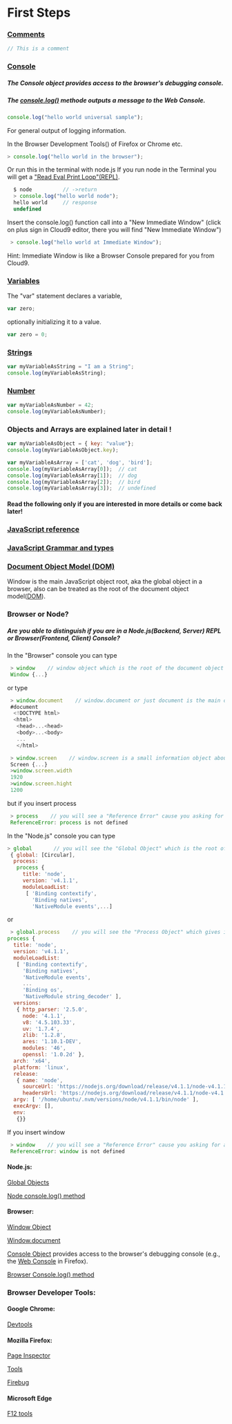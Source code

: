 # First Steps

### [Comments](http://www.w3schools.com/js/js_comments.asp)

```javascript
// This is a comment 
```
### [Console](https://developer.mozilla.org/en-US/docs/Web/API/Console) 
##### The Console object provides access to the browser's debugging console.
##### The [console.log()](https://developer.mozilla.org/en-US/docs/Web/API/Console/log) methode outputs a message to the Web Console.
```javascript
console.log("hello world universal sample");
```
For general output of logging information. 

In the Browser Development Tools() of Firefox or Chrome etc.
```javascript
> console.log("hello world in the browser");
```

Or run this in the terminal with node.js
If you run node in the Terminal you will get a ["Read Eval Print Loop"(REPL)](https://github.com/Goyapa/COG-01/blob/master/commandline/node-and-npm-commands/node-npm-commands.md).
```javascript
  $ node          // ->return
  > console.log("hello world node");
  hello world     // response
  undefined
```


Insert the console.log() function call into a "New Immediate Window" (click on plus sign in Cloud9 editor, there you will find "New Immediate Window")
```javascript
 > console.log("hello world at Immediate Window");
```
 Hint: Immediate Window is like a Browser Console prepared for you from Cloud9. 


### [Variables](https://developer.mozilla.org/en-US/docs/Web/JavaScript/Reference/Statements/var)
The "var" statement declares a variable,
 
```javascript
var zero;
```
optionally initializing it to a value.
```javascript
var zero = 0;
```

### [Strings](https://developer.mozilla.org/en-US/docs/Web/JavaScript/Reference/Global_Objects/String)

```javascript
var myVariableAsString = "I am a String";
console.log(myVariableAsString);
```
### [Number](http://www.w3schools.com/jsref/jsref_obj_number.asp)
```javascript
var myVariableAsNumber = 42;
console.log(myVariableAsNumber);
```

### Objects and Arrays are explained later in detail !
```javascript
var myVariableAsObject = { key: "value"};
console.log(myVariableAsObject.key);
```
```javascript
var myVariableAsArray = ['cat', 'dog', 'bird'];
console.log(myVariableAsArray[0]);  // cat
console.log(myVariableAsArray[1]);  // dog
console.log(myVariableAsArray[2]);  // bird
console.log(myVariableAsArray[3]);  // undefined
```


#### Read the following only if you are interested in more details or come back later!


### [JavaScript reference](https://developer.mozilla.org/en-US/docs/Web/JavaScript/Reference)

### [JavaScript Grammar and types](https://developer.mozilla.org/en-US/docs/Web/JavaScript/Guide/Grammar_and_types#Basics)

### [Document Object Model (DOM)](https://developer.mozilla.org/en-US/docs/Web/API/Document_Object_Model#HTML_interfaces)
Window is the main JavaScript object root, aka the global object in a browser, also can be treated as the root of the document object model([DOM](http://stackoverflow.com/questions/9895202/what-is-the-difference-between-window-screen-and-document-in-javascript)).

### Browser or Node?
##### Are you able to distinguish if you are in a Node.js(Backend, Server) REPL or Browser(Frontend, Client) Console?

In the "Browser" console you can type
```javascript
 > window    // window object which is the root of the document object model(DOM)
 Window {...}
```

or type
```javascript
 > window.document    // window.document or just document is the main object of the "visible" document object model(DOM)
 #document
  <!DOCTYPE html>
  <html>
   <head>...<head>
   <body>...<body>
   ...
   </html>
```

```javascript
 > window.screen    // window.screen is a small information object about physical screen dimensions
 Screen {...}
 >window.screen.width
 1920
 >window.screen.hight
 1200
```


but if you insert process
```javascript
 > process    // you will see a "Reference Error" cause you asking for an object that only exists in Node.js(Backend)
 ReferenceError: process is not defined
```
 
 
In the "Node.js" console you can type
```javascript
> global       // you will see the "Global Object" which is the root of Node.
 { global: [Circular],
  process: 
   process {
     title: 'node',
     version: 'v4.1.1',
     moduleLoadList: 
      [ 'Binding contextify',
        'Binding natives',
        'NativeModule events',...]
```
 
 or
 
```javascript
 > global.process    // you will see the "Process Object" which gives information about the Node process e.g. "arch: 'x64' and  platform: 'linux'"
process {
  title: 'node',
  version: 'v4.1.1',
  moduleLoadList: 
   [ 'Binding contextify',
     'Binding natives',
     'NativeModule events',
     ...
     'Binding os',
     'NativeModule string_decoder' ],
  versions: 
   { http_parser: '2.5.0',
     node: '4.1.1',
     v8: '4.5.103.33',
     uv: '1.7.4',
     zlib: '1.2.8',
     ares: '1.10.1-DEV',
     modules: '46',
     openssl: '1.0.2d' },
  arch: 'x64',
  platform: 'linux',
  release: 
   { name: 'node',
     sourceUrl: 'https://nodejs.org/download/release/v4.1.1/node-v4.1.1.tar.gz',
     headersUrl: 'https://nodejs.org/download/release/v4.1.1/node-v4.1.1-headers.tar.gz' },
  argv: [ '/home/ubuntu/.nvm/versions/node/v4.1.1/bin/node' ],
  execArgv: [],
  env: 
   {}}

```
 
 If you insert window
```javascript
 > window    // you will see a "Reference Error" cause you asking for an object that only exists in the Browser(Frontend)
 ReferenceError: window is not defined
```

#### Node.js:

[Global Objects](https://nodejs.org/dist/latest-v4.x/docs/api/globals.html)

[Node console.log() method](https://nodejs.org/dist/latest-v4.x/docs/api/console.html)


#### Browser:

[Window Object](https://developer.mozilla.org/en-US/docs/Web/API/Window)

[Window.document](https://developer.mozilla.org/en-US/docs/Web/API/Window/document)

[Console Object](https://developer.mozilla.org/en-US/docs/Web/API/Console) provides access to the browser's debugging console (e.g., the [Web Console](https://developer.mozilla.org/en-US/docs/Tools/Web_Console) in Firefox).

[Browser Console.log() method](https://developer.mozilla.org/en-US/docs/Web/API/Console/log)

### Browser Developer Tools:

#### Google Chrome:

[Devtools](https://developer.chrome.com/devtools)

#### Mozilla Firefox:

[Page Inspector](https://developer.mozilla.org/en-US/docs/Tools/Page_Inspector)

[Tools](https://developer.mozilla.org/en-US/docs/Tools)

[Firebug](https://addons.mozilla.org/de/firefox/addon/firebug/)

#### Microsoft Edge

[F12 tools](https://msdn.microsoft.com/en-us/library/dn904498(v=vs.85).aspx)




